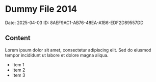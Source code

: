 # Dummy File 2014

Date: 2025-04-03
ID: 8AEF9AC1-AB76-48EA-A1B6-EDF2D89557DD

## Content

Lorem ipsum dolor sit amet, consectetur adipiscing elit.
Sed do eiusmod tempor incididunt ut labore et dolore magna aliqua.

* Item 1
* Item 2
* Item 3

